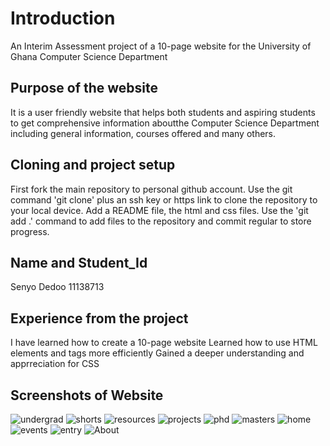 # Introduction
An Interim Assessment project of a 10-page website for the 
University of Ghana Computer Science Department

## Purpose of the website
It is a user friendly website that helps both students and aspiring students to get comprehensive 
information aboutthe Computer Science Department including general information, courses offered and 
many others.

## Cloning and project setup
First fork the main repository to personal github account.
Use the git command 'git clone' plus an ssh key or https link to clone the repository to your local
device.
Add a README file, the html and css files. Use the 'git add .' command to add files to the repository 
and commit regular to store progress.

## Name and Student_Id
Senyo Dedoo
11138713

## Experience from the project
I have learned how to create a 10-page website
Learned how to use HTML elements and tags more efficiently
Gained a deeper understanding and apprreciation for CSS

## Screenshots of Website
![undergrad](https://github.com/themrdee8/11138713_DCIT_205/assets/133960838/202e8d29-756d-484a-a7f2-08e1322c8baf)
![shorts](https://github.com/themrdee8/11138713_DCIT_205/assets/133960838/350f5408-69a7-4c19-9643-e7d0879e9dc7)
![resources](https://github.com/themrdee8/11138713_DCIT_205/assets/133960838/2e543c2b-b958-4acd-a440-72185957f065)
![projects](https://github.com/themrdee8/11138713_DCIT_205/assets/133960838/01f518dd-52f5-4e29-ac34-51c085681deb)
![phd](https://github.com/themrdee8/11138713_DCIT_205/assets/133960838/9ee72cf5-92c3-4bc2-b838-500cbdb9ad37)
![masters](https://github.com/themrdee8/11138713_DCIT_205/assets/133960838/f60d0a7b-b542-4c80-b67c-81baff9d022b)
![home](https://github.com/themrdee8/11138713_DCIT_205/assets/133960838/0c807964-5a20-4631-8fb5-6dffcd77fdb0)
![events](https://github.com/themrdee8/11138713_DCIT_205/assets/133960838/6c3e3e2a-1fa5-4c43-8781-b6ee6876d044)
![entry](https://github.com/themrdee8/11138713_DCIT_205/assets/133960838/2aa85d0d-2a14-4554-b9b0-a33b8da9250e)
![About](https://github.com/themrdee8/11138713_DCIT_205/assets/133960838/e77eaa8b-b412-4ac7-9bf8-d03915fa921c)
